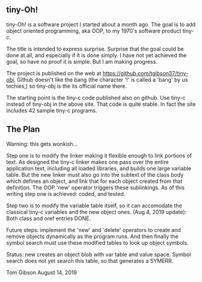 tiny-Oh!
--------
tiny-Oh! is a software project I started about a month ago. The goal is to add object oriented programming, aka OOP, to my 1970's software product tiny-c.

The title is intended to express surprise. Surprise that the goal could be done at all, and especially if it is done simply. I have not yet achieved the goal, so have no proof it is simple. But I am making progress.

The project is published on the web at 
	https://github.com/tgibson37/tiny-obj. 
Github doesn't like the bang (the character '!' is called a 'bang' by us techies,) so tiny-obj is the its official name there. 

The starting point is the tiny-c code published also on github. Use tiny-c instead of tiny-obj in the above site. That code is quite stable. In fact the site includes 42 sample tiny-c programs.

The Plan
--------
Warning: this gets wonkish...

Step one is to modify the linker making it flexible enough to link portions of text. As designed the tiny-c linker makes one pass over the entire application text, including all loaded libraries, and builds one large variable table. But the new linker must also go into the subtext of the class body which defines an object, and link that for each object created from that definition. The OOP 'new' operator triggers these sublinkings. As of this writing step one is achieved: coded, and tested. 

Step two is to modify the variable table itself, so it can accomodate the classical tiny-c variables and the new object ones. (Aug 4, 2019 update): Both class and oref entries DONE.

Future steps: implement the 'new' and 'delete' operators to create and remove objects dynamically as the program runs. And then finally the symbol search must use these modified tables to look up object symbols.

Status: new creates an object blob with var table and value space. Symbol search does not yet search this table, so that generates a SYMERR.

Tom Gibson
August 14, 2019


